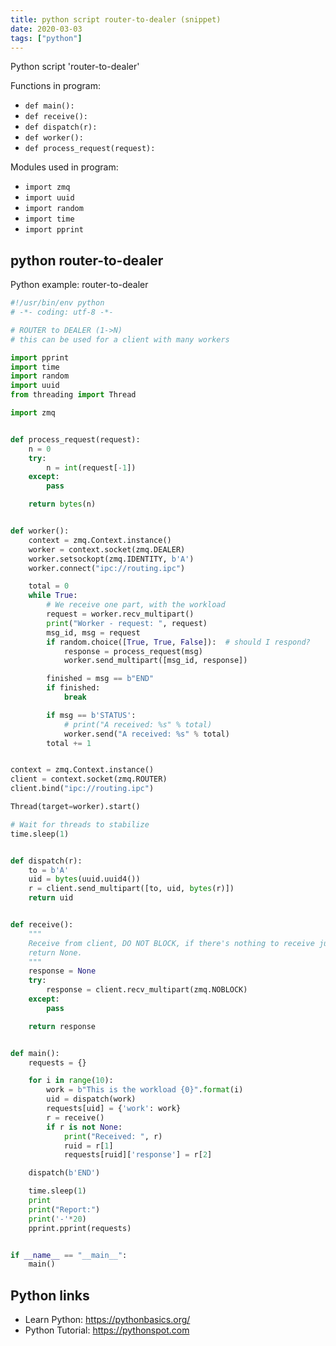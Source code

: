 ```yaml
---
title: python script router-to-dealer (snippet)
date: 2020-03-03
tags: ["python"]
---
```

Python script 'router-to-dealer'

Functions in program: 
* `def main():`
* `def receive():`
* `def dispatch(r):`
* `def worker():`
* `def process_request(request):`

Modules used in program: 
* `import zmq`
* `import uuid`
* `import random`
* `import time`
* `import pprint`

## python router-to-dealer

Python example: router-to-dealer

```python
#!/usr/bin/env python
# -*- coding: utf-8 -*-

# ROUTER to DEALER (1->N)
# this can be used for a client with many workers

import pprint
import time
import random
import uuid
from threading import Thread

import zmq


def process_request(request):
    n = 0
    try:
        n = int(request[-1])
    except:
        pass

    return bytes(n)


def worker():
    context = zmq.Context.instance()
    worker = context.socket(zmq.DEALER)
    worker.setsockopt(zmq.IDENTITY, b'A')
    worker.connect("ipc://routing.ipc")

    total = 0
    while True:
        # We receive one part, with the workload
        request = worker.recv_multipart()
        print("Worker - request: ", request)
        msg_id, msg = request
        if random.choice([True, True, False]):  # should I respond?
            response = process_request(msg)
            worker.send_multipart([msg_id, response])

        finished = msg == b"END"
        if finished:
            break

        if msg == b'STATUS':
            # print("A received: %s" % total)
            worker.send("A received: %s" % total)
        total += 1


context = zmq.Context.instance()
client = context.socket(zmq.ROUTER)
client.bind("ipc://routing.ipc")

Thread(target=worker).start()

# Wait for threads to stabilize
time.sleep(1)


def dispatch(r):
    to = b'A'
    uid = bytes(uuid.uuid4())
    r = client.send_multipart([to, uid, bytes(r)])
    return uid


def receive():
    """
    Receive from client, DO NOT BLOCK, if there's nothing to receive just
    return None.
    """
    response = None
    try:
        response = client.recv_multipart(zmq.NOBLOCK)
    except:
        pass

    return response


def main():
    requests = {}

    for i in range(10):
        work = b"This is the workload {0}".format(i)
        uid = dispatch(work)
        requests[uid] = {'work': work}
        r = receive()
        if r is not None:
            print("Received: ", r)
            ruid = r[1]
            requests[ruid]['response'] = r[2]

    dispatch(b'END')

    time.sleep(1)
    print
    print("Report:")
    print('-'*20)
    pprint.pprint(requests)


if __name__ == "__main__":
    main()

```

## Python links

- Learn Python: https://pythonbasics.org/
- Python Tutorial: https://pythonspot.com

